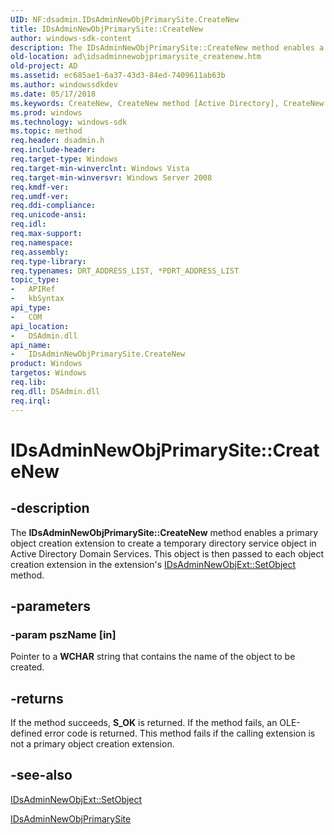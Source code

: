 ```yaml
---
UID: NF:dsadmin.IDsAdminNewObjPrimarySite.CreateNew
title: IDsAdminNewObjPrimarySite::CreateNew
author: windows-sdk-content
description: The IDsAdminNewObjPrimarySite::CreateNew method enables a primary object creation extension to create a temporary directory service object in Active Directory Domain Services.
old-location: ad\idsadminnewobjprimarysite_createnew.htm
old-project: AD
ms.assetid: ec685ae1-6a37-43d3-84ed-7409611ab63b
ms.author: windowssdkdev
ms.date: 05/17/2018
ms.keywords: CreateNew, CreateNew method [Active Directory], CreateNew method [Active Directory],IDsAdminNewObjPrimarySite interface, IDsAdminNewObjPrimarySite interface [Active Directory],CreateNew method, IDsAdminNewObjPrimarySite.CreateNew, IDsAdminNewObjPrimarySite::CreateNew, _glines_idsadminnewobjprimarysite_createnew, ad.idsadminnewobjprimarysite__createnew, ad.idsadminnewobjprimarysite_createnew, dsadmin/IDsAdminNewObjPrimarySite::CreateNew
ms.prod: windows
ms.technology: windows-sdk
ms.topic: method
req.header: dsadmin.h
req.include-header: 
req.target-type: Windows
req.target-min-winverclnt: Windows Vista
req.target-min-winversvr: Windows Server 2008
req.kmdf-ver: 
req.umdf-ver: 
req.ddi-compliance: 
req.unicode-ansi: 
req.idl: 
req.max-support: 
req.namespace: 
req.assembly: 
req.type-library: 
req.typenames: DRT_ADDRESS_LIST, *PDRT_ADDRESS_LIST
topic_type:
-	APIRef
-	kbSyntax
api_type:
-	COM
api_location:
-	DSAdmin.dll
api_name:
-	IDsAdminNewObjPrimarySite.CreateNew
product: Windows
targetos: Windows
req.lib: 
req.dll: DSAdmin.dll
req.irql: 
---
```


# IDsAdminNewObjPrimarySite::CreateNew


## -description


The <b>IDsAdminNewObjPrimarySite::CreateNew</b> method enables a primary object creation extension to create a temporary directory service object in Active Directory Domain Services. This object is then passed to each object creation extension in the extension's <a href="https://msdn.microsoft.com/e6dbb0ed-e20e-49c7-8247-d5688be93d8e">IDsAdminNewObjExt::SetObject</a> method.


## -parameters




### -param pszName [in]

Pointer to a <b>WCHAR</b> string that contains the name of the object to be created.


## -returns



If the  method 
      succeeds, <b>S_OK</b> is returned. If the method fails, an OLE-defined error code is returned. This method fails if the calling extension is not a primary object creation extension.




## -see-also




<a href="https://msdn.microsoft.com/e6dbb0ed-e20e-49c7-8247-d5688be93d8e">IDsAdminNewObjExt::SetObject</a>



<a href="https://msdn.microsoft.com/cb46cb8f-28ae-44d0-b1de-dc6c090f8fc6">IDsAdminNewObjPrimarySite</a>
 

 

